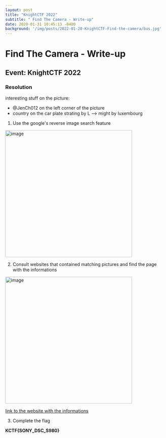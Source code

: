 ```yaml
---
layout: post
title: "KnightCTF 2022"
subtitle: " Find The Camera - Write-up"
date: 2020-01-31 10:45:13 -0400
background: '/img/posts/2022-01-20-KnightCTF-Find-the-camera/bus.jpg'
---
```


# Find The Camera - Write-up
## Event: KnightCTF 2022  

### Resolution
interesting stuff on the picture:
- @JenCh012 on the left corner of the picture
- country on the car plate strating by L --> might by luxembourg


1. Use the google's reverse image search feature

<img src="{{site.baseurl | prepend: site.url}}/img/posts/2022-01-20-KnightCTF-Find-the-camera/bus.jpg" alt="image" width="400"/>


2. Consult websites that contained matching pictures and find the page with the informations

<img src="{{site.baseurl | prepend: site.url}}/img/posts/2022-01-20-KnightCTF-Find-the-camera/bus.jpg" alt="image" width="400"/>

[link to the website with the informations](https://fotobus.msk.ru/photo/267442/?vid=204172)

3. Complete the flag

 **KCTF{SONY_DSC_S980}**
